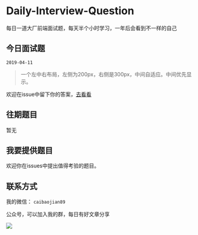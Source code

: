 # Daily-Interview-Question

每日一道大厂前端面试题，每天半个小时学习，一年后会看到不一样的自己

## 今日面试题

```2019-04-11```

> 一个左中右布局，左侧为200px，右侧是300px，中间自适应。中间优先显示。
   
欢迎在issue中留下你的答案，[去看看](https://github.com/kujian/daily-interview-question/issues/1)

## 往期题目

暂无

## 我要提供题目

欢迎你在issues中提出值得考验的题目。

## 联系方式

我的微信： ```caibaojian89```

公众号，可以加入我的群，每日有好文章分享

![](http://caibaojian.com/d/uploads/2015/02/qrcode_for_gh_b996afb36a33_344.jpg)


